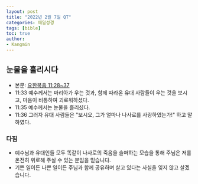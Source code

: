 ```yaml
---
layout: post
title: "2022년 2월 7일 QT"
categories: 매일성경
tags: [bible]
toc: true
author:
- Kangmin
---
```


## 눈물을 흘리시다
- 본문: [요한복음 11:28~37](https://www.bskorea.or.kr/bible/korbibReadpage.php?version=SAENEW&book=jhn&chap=11&sec=28&cVersion=&fontSize=15px&fontWeight=normal#focus)
- 11:33 예수께서는 마리아가 우는 것과, 함께 따라온 유대 사람들이 우는 것을 보시고, 마음이 비통하여 괴로워하셨다.
- 11:35 예수께서는 눈물을 흘리셨다.
- 11:36 그러자 유대 사람들은 "보시오, 그가 얼마나 나사로를 사랑하였는가!" 하고 말하였다.

### 다짐
- 예수님과 유대인들 모두 똑같이 나사로의 죽음을 슬퍼하는 모습을 통해 주님은 저를 온전히 위로해 주실 수 있는 분임을 믿습니다.
- 기쁜 일이든 나쁜 일이든 주님과 함께 공유하며 살고 있다는 사실을 잊지 않고 살겠습니다.

